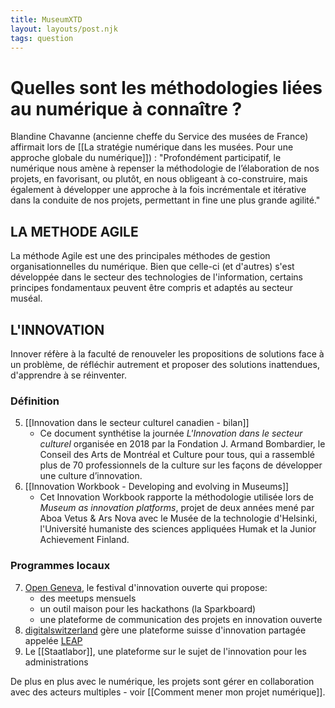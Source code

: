 ```yaml
---
title: MuseumXTD
layout: layouts/post.njk
tags: question
---
```

# Quelles sont les méthodologies liées au numérique à connaître ? 
Blandine Chavanne (ancienne cheffe du Service des musées de France) affirmait lors de [[La stratégie numérique dans les musées. Pour une approche globale du numérique]]) : "Profondément participatif, le numérique nous amène à repenser la méthodologie de l’élaboration de nos projets, en favorisant, ou plutôt, en nous obligeant à co-construire, mais également à développer une approche à la fois incrémentale et itérative dans la conduite de nos projets, permettant in fine une plus grande agilité."


## LA METHODE AGILE
La méthode Agile est une des principales méthodes de gestion organisationnelles du numérique. Bien que celle-ci (et d'autres) s'est développée dans le secteur des technologies de l'information, certains principes fondamentaux peuvent être compris et adaptés au secteur muséal. 



## L'INNOVATION
Innover réfère à la faculté de renouveler les propositions de solutions face à un problème, de réfléchir autrement et proposer des solutions inattendues, d'apprendre à se réinventer. 

### Définition
5. [[Innovation dans le secteur culturel canadien - bilan]]
	- Ce document synthétise la journée *L'Innovation dans le secteur culturel* organisée en 2018 par la Fondation J. Armand Bombardier, le Conseil des Arts de Montréal et Culture pour tous, qui a rassemblé plus de 70 professionnels de la culture sur les façons de développer une culture d’innovation. 
6. [[Innovation Workbook - Developing and evolving in Museums]] 
	- Cet Innovation Workbook rapporte la méthodologie utilisée lors de *Museum as innovation platforms*, projet de deux années mené par Aboa Vetus & Ars Nova avec le Musée de la technologie d'Helsinki, l'Université humaniste des sciences appliquées Humak et la Junior Achievement Finland.

### Programmes locaux 
7. [Open Geneva](https://opengeneva.org/), le festival d'innovation ouverte qui propose:
	- des meetups mensuels
	- un outil maison pour les hackathons (la Sparkboard)
	- une plateforme de communication des projets en innovation ouverte
8. [digitalswitzerland](https://digitalswitzerland.com/fr/programm/leap/) gère une plateforme suisse d'innovation partagée appelée [LEAP](https://leap.digitalswitzerland.com/)
9. Le [[Staatlabor]], une plateforme sur le sujet de l'innovation pour les administrations


De plus en plus avec le numérique, les projets sont gérer en collaboration avec des acteurs multiples - voir [[Comment mener mon projet numérique]]. 


